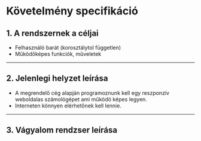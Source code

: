# Követelmény specifikáció

## 1. A rendszernek a céljai
* Felhasználó barát (korosztálytol független)
* Működőképes funkciók, műveletek
---
## 2. Jelenlegi helyzet leírása
* A megrendelő cég alapján programoznunk kell egy reszponzív weboldalas számológépet ami működö képes legyen.
* Interneten könnyen elérhetőnek kell lennie.
---
## 3. Vágyalom rendzser leírása